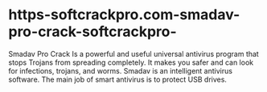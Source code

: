 # https-softcrackpro.com-smadav-pro-crack-softcrackpro-
Smadav Pro Crack  Is a powerful and useful universal antivirus program that stops Trojans from spreading completely. It makes you safer and can look for infections, trojans, and worms. Smadav is an intelligent antivirus software. The main job of smart antivirus is to protect USB drives.
